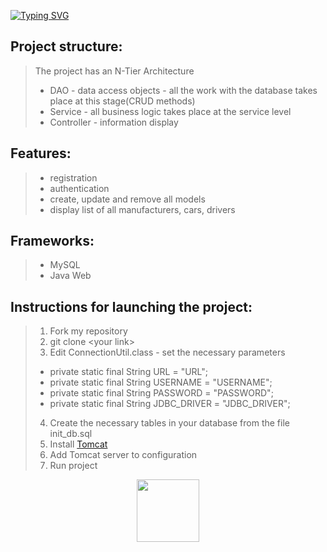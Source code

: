 [![Typing SVG](https://readme-typing-svg.herokuapp.com?color=%2336BCF7&lines=Taxi-Service)](https://benatti-taxi-service.herokuapp.com/)
## Project structure:
> The project has an N-Tier Architecture
> * DAO - data access objects - all the work with the database takes place at this stage(CRUD methods)
> * Service - all business logic takes place at the service level
> * Controller - information display
## Features:
> * registration
> * authentication
> * create, update and remove all models
> * display list of all manufacturers, cars, drivers 
## Frameworks:
> * MySQL
> * Java Web

## Instructions for launching the project:
> 1. Fork my repository
> 2. git clone \<your link>
> 3. Edit ConnectionUtil.class - set the necessary parameters 
> * private static final String URL = "URL"; 
> * private static final String USERNAME = "USERNAME"; 
> * private static final String PASSWORD = "PASSWORD"; 
> * private static final String JDBC_DRIVER = "JDBC_DRIVER";
> 4. Create the necessary tables in your database from the file init_db.sql
> 5. Install [Tomcat](https://tomcat.apache.org/download-90.cgi)
> 6. Add Tomcat server to configuration
> 7. Run project
<div id="header" align="center">
  <img src="https://media.giphy.com/media/M9gbBd9nbDrOTu1Mqx/giphy.gif" width="100"/>
</div>
